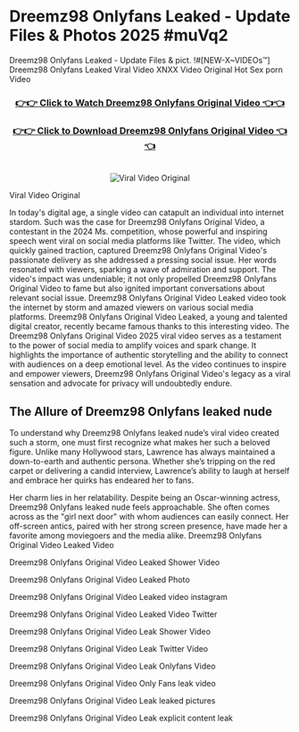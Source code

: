 # Dreemz98 Onlyfans Leaked - Update Files & Photos 2025 #muVq2

Dreemz98 Onlyfans Leaked - Update Files & pict. !#[NEW-X~VIDEOs™] Dreemz98 Onlyfans Leaked Viral Video XNXX Video Original Hot Sex porn Video
<br>
<div align="center">
<h3><a href="https://links2leaks.com?utm_source=dreemz98&utm_medium=gitlong" rel="nofollow">👉👉 Click to Watch Dreemz98 Onlyfans Original Video 👈👈</a></h3>
<h3><a href="https://links2leaks.com?utm_source=dreemz98&utm_medium=gitlong" rel="nofollow">👉👉 Click to Download Dreemz98 Onlyfans Original Video 👈👈</a></h3>
<br>
<a href="https://links2leaks.com?utm_source=dreemz98&utm_medium=gitlong" rel="nofollow"><img src="https://i.ibb.co/Gkj2r4b/banner.png" alt="Viral Video Original" style="max-width: 100%; display: inline-block;" data-target="animated-image.originalImage"></a>
</div>

Viral Video Original

In today's digital age, a single video can catapult an individual into internet stardom. Such was the case for Dreemz98 Onlyfans Original Video, a contestant in the 2024 Ms. competition, whose powerful and inspiring speech went viral on social media platforms like Twitter.
The video, which quickly gained traction, captured Dreemz98 Onlyfans Original Video's passionate delivery as she addressed a pressing social issue. Her words resonated with viewers, sparking a wave of admiration and support. The video's impact was undeniable; it not only propelled Dreemz98 Onlyfans Original Video to fame but also ignited important conversations about relevant social issue.
Dreemz98 Onlyfans Original Video Leaked video took the internet by storm and amazed viewers on various social media platforms. Dreemz98 Onlyfans Original Video Leaked, a young and talented digital creator, recently became famous thanks to this interesting video.
The Dreemz98 Onlyfans Original Video 2025 viral video serves as a testament to the power of social media to amplify voices and spark change. It highlights the importance of authentic storytelling and the ability to connect with audiences on a deep emotional level. As the video continues to inspire and empower viewers, Dreemz98 Onlyfans Original Video's legacy as a viral sensation and advocate for privacy will undoubtedly endure.

<h2>The Allure of Dreemz98 Onlyfans leaked nude</h2>


To understand why Dreemz98 Onlyfans leaked nude’s viral video created such a storm, one must first recognize what makes her such a beloved figure. Unlike many Hollywood stars, Lawrence has always maintained a down-to-earth and authentic persona. Whether she’s tripping on the red carpet or delivering a candid interview, Lawrence’s ability to laugh at herself and embrace her quirks has endeared her to fans.

Her charm lies in her relatability. Despite being an Oscar-winning actress, Dreemz98 Onlyfans leaked nude feels approachable. She often comes across as the "girl next door" with whom audiences can easily connect. Her off-screen antics, paired with her strong screen presence, have made her a favorite among moviegoers and the media alike.
Dreemz98 Onlyfans Original Video Leaked Video

Dreemz98 Onlyfans Original Video Leaked Shower Video

Dreemz98 Onlyfans Original Video Leaked Photo

Dreemz98 Onlyfans Original Video Leaked video instagram

Dreemz98 Onlyfans Original Video Leaked Video Twitter

Dreemz98 Onlyfans Original Video Leak Shower Video

Dreemz98 Onlyfans Original Video Leak Twitter Video

Dreemz98 Onlyfans Original Video Leak Onlyfans Video

Dreemz98 Onlyfans Original Video Only Fans leak video

Dreemz98 Onlyfans Original Video Leak leaked pictures

Dreemz98 Onlyfans Original Video Leak explicit content leak